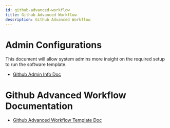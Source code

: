 ```yaml
---
id: github-advanced-workflow
title: Github Advanced Workflow
description: Github Advanced Workflow
---
```


# Admin Configurations

This document will allow system admins more insight on the required setup to run the software template. 

- [Github Admin Info Doc](GithubAdminInfoDoc.md)

# Github Advanced Workflow Documentation

- [Github Advanced Workflow Template Doc](GithubAdvancedDoc.md)
